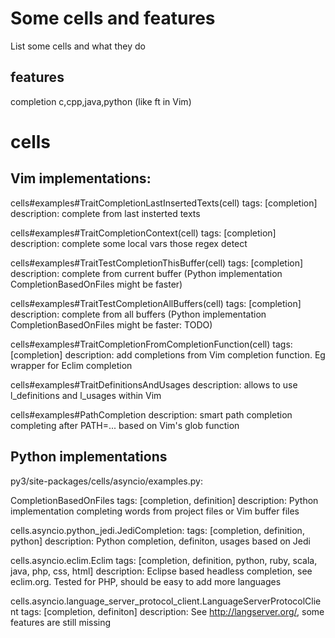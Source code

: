 Some cells and features
=======================

List some cells and what they do

features
--------------------
completion
c,cpp,java,python (like ft in Vim)


cells
=====

Vim implementations:
--------------------
cells#examples#TraitCompletionLastInsertedTexts(cell)
tags: [completion]
description: complete from last insterted texts

cells#examples#TraitCompletionContext(cell)
tags: [completion]
description: complete some local vars those regex detect

cells#examples#TraitTestCompletionThisBuffer(cell)
tags: [completion]
description: complete from current buffer (Python implementation CompletionBasedOnFiles might be faster)

cells#examples#TraitTestCompletionAllBuffers(cell)
tags: [completion]
description: complete from all buffers (Python implementation CompletionBasedOnFiles might be faster: TODO)

cells#examples#TraitCompletionFromCompletionFunction(cell)
tags: [completion]
description: add completions from Vim completion function. Eg wrapper for Eclim completion

cells#examples#TraitDefinitionsAndUsages
description: allows to use l_definitions and l_usages within Vim

cells#examples#PathCompletion
description: smart path completion completing after PATH=... based on Vim's glob function

Python implementations
----------------------
py3/site-packages/cells/asyncio/examples.py:

CompletionBasedOnFiles 
tags: [completion, definition]
description: Python implementation completing words from project files or Vim buffer files

cells.asyncio.python_jedi.JediCompletion:
tags: [completion, definition, python]
description: Python completion, definiton, usages based on Jedi

cells.asyncio.eclim.Eclim
tags: [completion, definition, python, ruby, scala, java, php, css, html]
description: Eclipse based headless completion, see eclim.org. Tested for PHP, should be easy to add more languages

cells.asyncio.language_server_protocol_client.LanguageServerProtocolClient
tags: [completion, definiton]
description: See http://langserver.org/, some features are still missing
